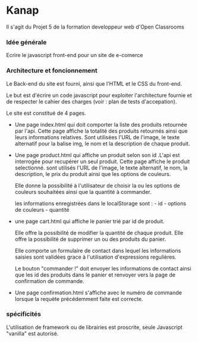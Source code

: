 # Kanap #

Il s'agit du Projet 5 de la formation developpeur web d'Open Classrooms
### Idée générale ###

Ecrire le javascript front-end pour un site de e-comerce
### Architecture et foncionnement ###

Le Back-end du site est fourni, ainsi que l'HTML et le CSS du front-end.

Le but est d'écrire un code javascript pour exploiter l'architecture fournie et de respecter le cahier des charges (voir : plan de tests d'accepation).

Le site est constitué de 4 pages.

- Une page index.html qui doit comporter la liste des produits retournée par l'api.
    Cette page affiche la totalité des produits retournés ainsi que leurs informations relatives.
    Sont utilisées l'URL de l'image, le texte alternatif pour la balise img, le nom et la description de chaque produit.

- Une page product.html qui affiche un produit selon son id .L'api est interrogée pour recupérer un seul produit.
    Cette page affiche le produit selectionné. sont utilisés l'URL de l'image, le texte alternatif, le nom, la description, le prix du produit ainsi que les options de couleurs.

    Elle donne la possibilité à l'utilisateur de choisir la ou les options de couleurs souhaitées ainsi que la quantité à commander.

    les informations enregistrées dans le localStorage sont :   - id
                                                                - options de couleurs
                                                                - quantité

- une page cart.html qui affiche le panier trié par id de produit.

    Elle offre la possibilité de modifier la quantité de chaque produit.
    Elle offre la possibilité de supprimer un ou des produits du panier.

    Elle comporte un formulaire de contact dans lequel les informations saisies sont validées grace à l'utilisation d'expressions regulières.

    Le bouton "commander !" doit envoyer les informations de contact ainsi que les id des produits dans le panier et renvoyer vers la page de confirmation de commande.

- Une page confirmation.html s'affiche avec le numéro de commande lorsque la requète précédemment faite est correcte.

### spécificités ###

L'utilisation de framework ou de librairies est proscrite, seule Javascript "vanilla" est autorisé.
